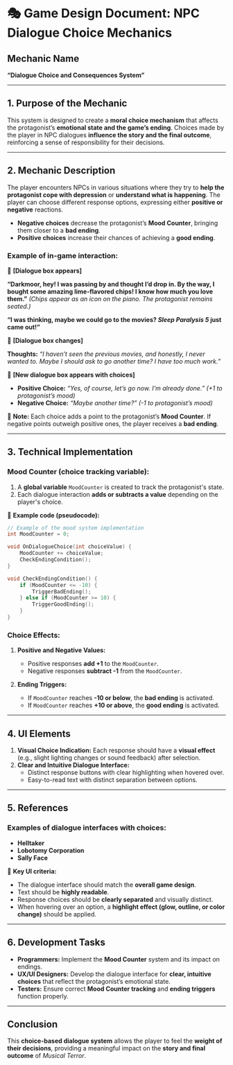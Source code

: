 # 🎭 Game Design Document: NPC Dialogue Choice Mechanics

## **Mechanic Name**

**“Dialogue Choice and Consequences System”**

---

## **1. Purpose of the Mechanic**

This system is designed to create a **moral choice mechanism** that affects the protagonist’s **emotional state and the game’s ending**. Choices made by the player in NPC dialogues **influence the story and the final outcome**, reinforcing a sense of responsibility for their decisions.

---

## **2. Mechanic Description**

The player encounters NPCs in various situations where they try to **help the protagonist cope with depression** or **understand what is happening**. The player can choose different response options, expressing either **positive or negative** reactions. 

- **Negative choices** decrease the protagonist’s **Mood Counter**, bringing them closer to a **bad ending**.
- **Positive choices** increase their chances of achieving a **good ending**.

### **Example of in-game interaction:**

📌 **[Dialogue box appears]**  

**“Darkmoor, hey! I was passing by and thought I’d drop in. By the way, I bought some amazing lime-flavored chips! I know how much you love them.”** *(Chips appear as an icon on the piano. The protagonist remains seated.)*  

**“I was thinking, maybe we could go to the movies? *Sleep Paralysis 5* just came out!”**  

📌 **[Dialogue box changes]**  

**Thoughts:** *“I haven’t seen the previous movies, and honestly, I never wanted to. Maybe I should ask to go another time? I have too much work.”*  

📌 **[New dialogue box appears with choices]**  

- **Positive Choice:** *“Yes, of course, let’s go now. I’m already done.”* *(+1 to protagonist’s mood)*  
- **Negative Choice:** *“Maybe another time?”* *(-1 to protagonist’s mood)*  

📌 **Note:** Each choice adds a point to the protagonist’s **Mood Counter**. If negative points outweigh positive ones, the player receives a **bad ending**.

---

## **3. Technical Implementation**

### **Mood Counter (choice tracking variable):**

1. A **global variable** `MoodCounter` is created to track the protagonist's state.
2. Each dialogue interaction **adds or subtracts a value** depending on the player's choice.

📌 **Example code (pseudocode):**

```c
// Example of the mood system implementation
int MoodCounter = 0;

void OnDialogueChoice(int choiceValue) {
    MoodCounter += choiceValue;
    CheckEndingCondition();
}

void CheckEndingCondition() {
    if (MoodCounter <= -10) {
        TriggerBadEnding();
    } else if (MoodCounter >= 10) {
        TriggerGoodEnding();
    }
}
```

### **Choice Effects:**

1. **Positive and Negative Values:**
   - Positive responses **add +1** to the `MoodCounter`.
   - Negative responses **subtract -1** from the `MoodCounter`.

2. **Ending Triggers:**
   - If `MoodCounter` reaches **-10 or below**, the **bad ending** is activated.
   - If `MoodCounter` reaches **+10 or above**, the **good ending** is activated.

---

## **4. UI Elements**

1. **Visual Choice Indication:** Each response should have a **visual effect** (e.g., slight lighting changes or sound feedback) after selection.
2. **Clear and Intuitive Dialogue Interface:**
   - Distinct response buttons with clear highlighting when hovered over.
   - Easy-to-read text with distinct separation between options.

---

## **5. References**

### **Examples of dialogue interfaces with choices:**

- **Helltaker**  
- **Lobotomy Corporation**  
- **Sally Face**  

📌 **Key UI criteria:**
- The dialogue interface should match the **overall game design**.
- Text should be **highly readable**.
- Response choices should be **clearly separated** and visually distinct.
- When hovering over an option, a **highlight effect (glow, outline, or color change)** should be applied.

---

## **6. Development Tasks**

- **Programmers:** Implement the **Mood Counter** system and its impact on endings.
- **UX/UI Designers:** Develop the dialogue interface for **clear, intuitive choices** that reflect the protagonist’s emotional state.
- **Testers:** Ensure correct **Mood Counter tracking** and **ending triggers** function properly.

---

## **Conclusion**

This **choice-based dialogue system** allows the player to feel the **weight of their decisions**, providing a meaningful impact on the **story and final outcome** of *Musical Terror*.
